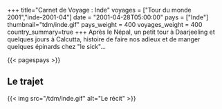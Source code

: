 +++
title="Carnet de Voyage : Inde"
voyages = ["Tour du monde 2001","inde-2001-04"]
date = "2001-04-28T05:00:00"
pays = ["Inde"]
thumbnail="tdm/inde.gif"
pays_weight = 400
voyages_weight = 400
country_summary=true
+++
Après le Népal, un petit tour à Daarjeeling et quelques jours à Calcutta, histoire de faire nos adieux et de manger quelques épinards chez "le sick"...

{{< pagespays >}}
## Le trajet
{{< img src="/tdm/inde.gif" alt="Le récit" >}}